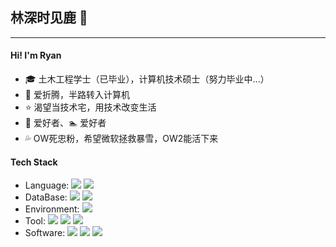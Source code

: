 ## 林深时见鹿 🦌
---
#### Hi! I'm Ryan
- 🎓 土木工程学士（已毕业），计算机技术硕士（努力毕业中...）
- 🏫 爱折腾，半路转入计算机
- ⭐️ 渴望当技术宅，用技术改变生活
- 🏀 爱好者、🏊  爱好者
- 💦 OW死忠粉，希望微软拯救暴雪，OW2能活下来
#### Tech Stack
- Language: ![](https://img.shields.io/badge/-C%2B%2B-blue) 
![](https://img.shields.io/badge/-Python-blue)
- DataBase: ![](https://img.shields.io/badge/-MySQL-red) 
![](https://img.shields.io/badge/-Redis-red)
- Environment: ![](https://img.shields.io/badge/-Linux-green)
- Tool: ![](https://img.shields.io/badge/-Git-yellowgreen)
![](https://img.shields.io/badge/-CMake-yellowgreen)
![](https://img.shields.io/badge/-Markdown-yellowgreen)
- Software: ![](https://img.shields.io/badge/-VS%20Code-ff69b4)
![](https://img.shields.io/badge/-Visual%20Studio-ff69b4)
![](https://img.shields.io/badge/-PyCharm-ff69b4)

<!--
**RyanWangllng/RyanWangllng** is a ✨ _special_ ✨ repository because its `README.md` (this file) appears on your GitHub profile.

Here are some ideas to get you started:

- 🔭 I’m currently working on ...
- 🌱 I’m currently learning ...
- 👯 I’m looking to collaborate on ...
- 🤔 I’m looking for help with ...
- 💬 Ask me about ...
- 📫 How to reach me: ...
- 😄 Pronouns: ...
- ⚡ Fun fact: ...
-->
